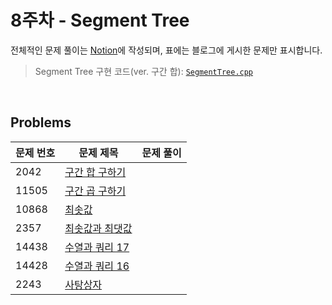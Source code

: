 # 8주차 - Segment Tree
전체적인 문제 풀이는 [Notion](https://ro-el.notion.site/Segment-Tree-34add69c497a43aba77aef5386bc283c)에 작성되며, 표에는 블로그에 게시한 문제만 표시합니다.

> Segment Tree 구현 코드(ver. 구간 합): [`SegmentTree.cpp`](https://github.com/ro-el-c/AlKon_2023-1/blob/main/8%EC%A3%BC%EC%B0%A8/SegmentTree.cpp)

<br>

## Problems

| 문제 번호 | 문제 제목        | 문제 풀이                            |
|-------|---------------------------------------------------|----------------------|
| 2042 | [구간 합 구하기](https://www.acmicpc.net/problem/2042)      |                           |
| 11505 | [구간 곱 구하기](https://www.acmicpc.net/problem/11505)      |                           |
| 10868 | [최솟값](https://www.acmicpc.net/problem/10868)      |                           |
| 2357 | [최솟값과 최댓값](https://www.acmicpc.net/problem/2357)      |                           |
| 14438 | [수열과 쿼리 17](https://www.acmicpc.net/problem/14438)      |                           |
| 14428 | [수열과 쿼리 16](https://www.acmicpc.net/problem/14428)      |                           |
| 2243 | [사탕상자](https://www.acmicpc.net/problem/2243)      |                           |

<br>
